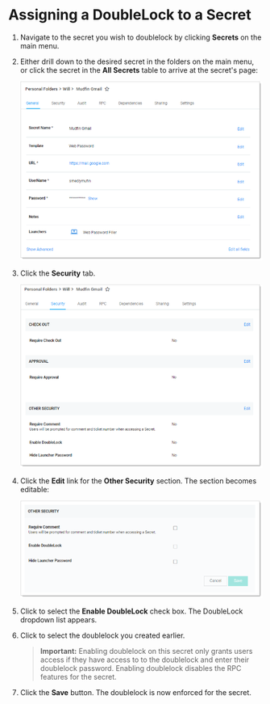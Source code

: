 [title]: # (Assigning a DoubleLock to a Secret)
[tags]: # (DoubleLock)
[priority]: # (20)

# Assigning a DoubleLock to a Secret

1. Navigate to the secret you wish to doublelock by clicking **Secrets** on the main menu.

1. Either drill down to the desired secret in the folders on the main menu, or click the secret in the **All Secrets** table to arrive at the secret's page:

   ![1557329052453](images/1557329052453.png)

1. Click the **Security** tab.

   ![1557329113197](images/1557329113197.png)

1. Click the **Edit** link for the **Other Security** section. The section becomes editable:

   ![1557329250587](images/1557329250587.png)

1. Click to select the **Enable DoubleLock** check box. The DoubleLock dropdown list appears.

1. Click to select the doublelock you created earlier.

   > **Important:**  Enabling doublelock on this secret only grants users access if they have access to to the doublelock and enter their doublelock password. Enabling doublelock disables the RPC features for the secret.

1. Click the **Save** button. The doublelock is now enforced for the secret.
